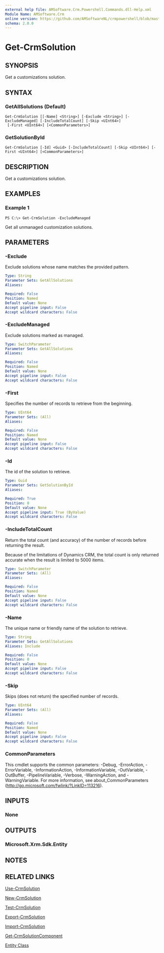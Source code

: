 ```yaml
---
external help file: AMSoftware.Crm.Powershell.Commands.dll-Help.xml
Module Name: AMSoftware.Crm
online version: https://github.com/AMSoftwareNL/crmpowershell/blob/master/docs/Get-CrmSolution.md
schema: 2.0.0
---
```


# Get-CrmSolution

## SYNOPSIS
Get a customizations solution.

## SYNTAX

### GetAllSolutions (Default)
```
Get-CrmSolution [[-Name] <String>] [-Exclude <String>] [-ExcludeManaged] [-IncludeTotalCount] [-Skip <UInt64>]
 [-First <UInt64>] [<CommonParameters>]
```

### GetSolutionById
```
Get-CrmSolution [-Id] <Guid> [-IncludeTotalCount] [-Skip <UInt64>] [-First <UInt64>] [<CommonParameters>]
```

## DESCRIPTION
Get a customizations solution.

## EXAMPLES

### Example 1
```
PS C:\> Get-CrmSolution -ExcludeManaged
```

Get all unmanaged customization solutions.

## PARAMETERS

### -Exclude
Exclude solutions whose name matches the provided pattern.

```yaml
Type: String
Parameter Sets: GetAllSolutions
Aliases: 

Required: False
Position: Named
Default value: None
Accept pipeline input: False
Accept wildcard characters: False
```

### -ExcludeManaged
Exclude solutions marked as managed.

```yaml
Type: SwitchParameter
Parameter Sets: GetAllSolutions
Aliases: 

Required: False
Position: Named
Default value: None
Accept pipeline input: False
Accept wildcard characters: False
```

### -First
Specifies the number of records to retrieve from the beginning.

```yaml
Type: UInt64
Parameter Sets: (All)
Aliases: 

Required: False
Position: Named
Default value: None
Accept pipeline input: False
Accept wildcard characters: False
```

### -Id
The id of the solution to retrieve.

```yaml
Type: Guid
Parameter Sets: GetSolutionById
Aliases: 

Required: True
Position: 0
Default value: None
Accept pipeline input: True (ByValue)
Accept wildcard characters: False
```

### -IncludeTotalCount
Return the total count (and accuracy) of the number of records before returning the result.

Because of the limitations of Dynamics CRM, the total count is only returned accurate when the result is limited to 5000 items.

```yaml
Type: SwitchParameter
Parameter Sets: (All)
Aliases: 

Required: False
Position: Named
Default value: None
Accept pipeline input: False
Accept wildcard characters: False
```

### -Name
The unique name or friendly name of the solution to retrieve.

```yaml
Type: String
Parameter Sets: GetAllSolutions
Aliases: Include

Required: False
Position: 0
Default value: None
Accept pipeline input: False
Accept wildcard characters: False
```

### -Skip
Skips (does not return) the specified number of records.

```yaml
Type: UInt64
Parameter Sets: (All)
Aliases: 

Required: False
Position: Named
Default value: None
Accept pipeline input: False
Accept wildcard characters: False
```

### CommonParameters
This cmdlet supports the common parameters: -Debug, -ErrorAction, -ErrorVariable, -InformationAction, -InformationVariable, -OutVariable, -OutBuffer, -PipelineVariable, -Verbose, -WarningAction, and -WarningVariable. For more information, see about_CommonParameters (http://go.microsoft.com/fwlink/?LinkID=113216).

## INPUTS

### None

## OUTPUTS

### Microsoft.Xrm.Sdk.Entity

## NOTES

## RELATED LINKS

[Use-CrmSolution](Use-CrmSolution.md)

[New-CrmSolution](New-CrmSolution.md)

[Test-CrmSolution](Test-CrmSolution.md)

[Export-CrmSolution](Export-CrmSolution.md)

[Import-CrmSolution](Import-CrmSolution.md)

[Get-CrmSolutionComponent](Get-CrmSolutionComponent.md)

[Entity Class](https://msdn.microsoft.com/library/microsoft.xrm.sdk.entity.aspx)
